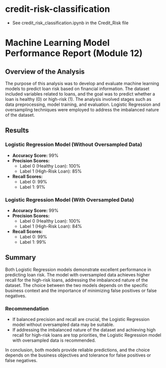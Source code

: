 # credit-risk-classification
* See credit_risk_classification.ipynb in the Credit_Risk file

  
# Machine Learning Model Performance Report (Module 12)

## Overview of the Analysis

The purpose of this analysis was to develop and evaluate machine learning models to predict loan risk based on financial information. The dataset included variables related to loans, and the goal was to predict whether a loan is healthy (0) or high-risk (1). The analysis involved stages such as data preprocessing, model training, and evaluation. Logistic Regression and oversampling techniques were employed to address the imbalanced nature of the dataset.

## Results

### Logistic Regression Model (Without Oversampled Data)

- **Accuracy Score:** 99%
- **Precision Scores:**
  - Label 0 (Healthy Loan): 100%
  - Label 1 (High-Risk Loan): 85%
- **Recall Scores:**
  - Label 0: 99%
  - Label 1: 91%

### Logistic Regression Model (With Oversampled Data)

- **Accuracy Score:** 99%
- **Precision Scores:**
  - Label 0 (Healthy Loan): 100%
  - Label 1 (High-Risk Loan): 84%
- **Recall Scores:**
  - Label 0: 99%
  - Label 1: 99%

## Summary

Both Logistic Regression models demonstrate excellent performance in predicting loan risk. The model with oversampled data achieves higher recall for the high-risk loans, addressing the imbalanced nature of the dataset. The choice between the two models depends on the specific business context and the importance of minimizing false positives or false negatives.

### Recommendation

- If balanced precision and recall are crucial, the Logistic Regression model without oversampled data may be suitable.
- If addressing the imbalanced nature of the dataset and achieving high recall for high-risk loans are top priorities, the Logistic Regression model with oversampled data is recommended.

In conclusion, both models provide reliable predictions, and the choice depends on the business objectives and tolerance for false positives or false negatives.

